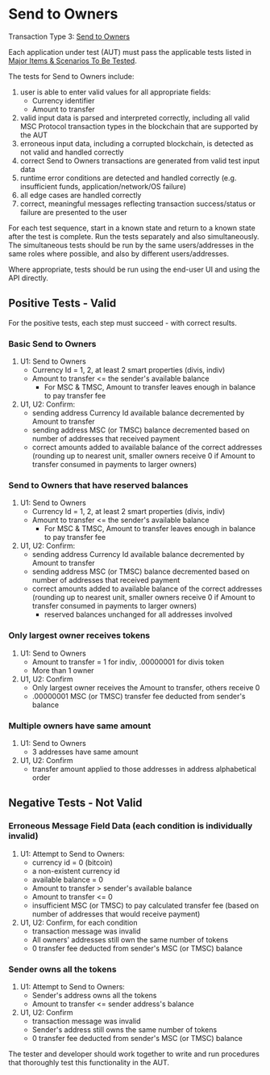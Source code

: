 # Send to Owners

Transaction Type 3: [Send to Owners](https://github.com/mastercoin-MSC/spec#send-to-owners)

Each application under test (AUT) must pass the applicable tests listed in [Major Items & Scenarios To Be Tested](https://github.com/mastercoin-MSC/QA/blob/master/MastercoinDistributedExchangeTestPlan.md#major-items--scenarios-to-be-tested).

The tests for Send to Owners include:

1. user is able to enter valid values for all appropriate fields:
    * Currency identifier
    * Amount to transfer
1. valid input data is parsed and interpreted correctly, including all valid MSC Protocol transaction types in the blockchain that are supported by the AUT
1. erroneous input data, including a corrupted blockchain, is detected as not valid and handled correctly
1. correct Send to Owners transactions are generated from valid test input data
1. runtime error conditions are detected and handled correctly (e.g. insufficient funds, application/network/OS failure)
1. all edge cases are handled correctly
1. correct, meaningful messages reflecting transaction success/status or failure are presented to the user

For each test sequence, start in a known state and return to a known state after the test is complete. Run the tests separately and also simultaneously. The simultaneous tests should be run by the same users/addresses in the same roles where possible, and also by different users/addresses.

Where appropriate, tests should be run using the end-user UI and using the API directly.

## Positive Tests - Valid
For the positive tests, each step must succeed - with correct results. 
### Basic Send to Owners
1. U1: Send to Owners
    * Currency Id = 1, 2, at least 2 smart properties (divis, indiv)
    * Amount to transfer <= the sender's available balance
        * For MSC & TMSC, Amount to transfer leaves enough in balance to pay transfer fee
1. U1, U2: Confirm:
    * sending address Currency Id available balance decremented by Amount to transfer
    * sending address MSC (or TMSC) balance decremented based on number of addresses that received payment
    * correct amounts added to available balance of the correct addresses (rounding up to nearest unit, smaller owners receive 0 if Amount to transfer consumed in payments to larger owners)

### Send to Owners that have reserved balances
1. U1: Send to Owners
    * Currency Id = 1, 2, at least 2 smart properties (divis, indiv)
    * Amount to transfer <= the sender's available balance
        * For MSC & TMSC, Amount to transfer leaves enough in balance to pay transfer fee
1. U1, U2: Confirm:
    * sending address Currency Id available balance decremented by Amount to transfer
    * sending address MSC (or TMSC) balance decremented based on number of addresses that received payment
    * correct amounts added to available balance of the correct addresses (rounding up to nearest unit, smaller owners receive 0 if Amount to transfer consumed in payments to larger owners)
        * reserved balances unchanged for all addresses involved

### Only largest owner receives tokens
1. U1: Send to Owners
    * Amount to transfer = 1 for indiv, .00000001 for divis token
    * More than 1 owner
1. U1, U2: Confirm
    * Only largest owner receives the Amount to transfer, others receive 0
    * .00000001 MSC (or TMSC) transfer fee deducted from sender's balance

### Multiple owners have same amount
1. U1: Send to Owners
    * 3 addresses have same amount
1. U1, U2: Confirm
    * transfer amount applied to those addresses in address alphabetical order

## Negative Tests - Not Valid
### Erroneous Message Field Data (each condition is individually invalid)
1. U1: Attempt to Send to Owners:
    * currency id = 0 (bitcoin)
    * a non-existent currency id
    * available balance = 0
    * Amount to transfer > sender's available balance
    * Amount to transfer <= 0
    * insufficient MSC (or TMSC) to pay calculated transfer fee (based on number of addresses that would receive payment)
1. U1, U2: Confirm, for each condition
    * transaction message was invalid
    * All owners' addresses still own the same number of tokens
    * 0 transfer fee deducted from sender's MSC (or TMSC) balance

### Sender owns all the tokens
1. U1: Attempt to Send to Owners:
    * Sender's address owns all the tokens
    * Amount to transfer <= sender address's balance
1. U1, U2: Confirm
    * transaction message was invalid
    * Sender's address still owns the same number of tokens
    * 0 transfer fee deducted from sender's MSC (or TMSC) balance

The tester and developer should work together to write and run procedures that thoroughly test this functionality in the AUT.

